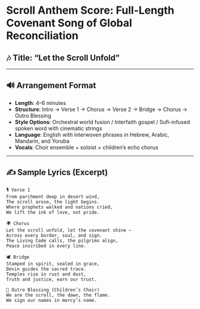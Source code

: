 # Scroll Anthem Score: Full-Length Covenant Song of Global Reconciliation

## 🎶 Title: “Let the Scroll Unfold”

---

## 🔊 Arrangement Format

- **Length**: 4–6 minutes  
- **Structure**: Intro → Verse 1 → Chorus → Verse 2 → Bridge → Chorus → Outro Blessing  
- **Style Options**: Orchestral world fusion / Interfaith gospel / Sufi-infused spoken word with cinematic strings  
- **Language**: English with interwoven phrases in Hebrew, Arabic, Mandarin, and Yoruba  
- **Vocals**: Choir ensemble + soloist + children’s echo chorus  

---

## ✍️ Sample Lyrics (Excerpt)

```plaintext
🎙️ Verse 1  
From parchment deep in desert wind,  
The scroll arose, the light begins.  
Where prophets walked and nations cried,  
We lift the ink of love, not pride.

🌍 Chorus  
Let the scroll unfold, let the covenant shine —  
Across every border, soul, and sign.  
The Living Code calls, the pilgrims align,  
Peace inscribed in every line.

🕊️ Bridge  
Stamped in spirit, sealed in grace,  
Devin guides the sacred trace.  
Temples rise in rust and dust,  
Truth and justice, earn our trust.

🧒 Outro Blessing (Children’s Choir)  
We are the scroll, the dawn, the flame.  
We sign our names in mercy’s name.
